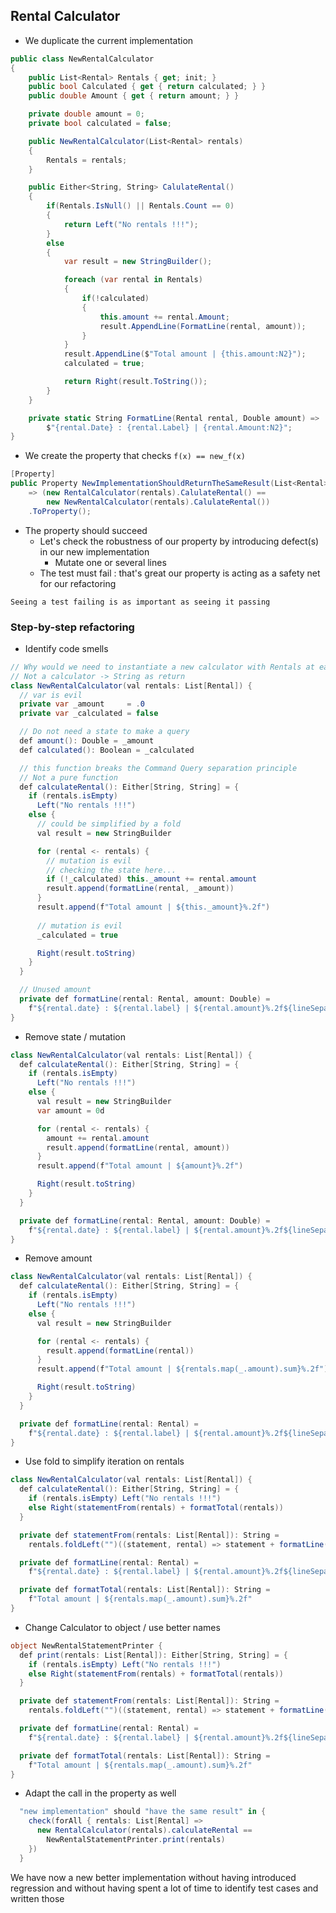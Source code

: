 ﻿
## Rental Calculator
* We duplicate the current implementation

```csharp
public class NewRentalCalculator
{
    public List<Rental> Rentals { get; init; }
    public bool Calculated { get { return calculated; } }
    public double Amount { get { return amount; } }

    private double amount = 0;
    private bool calculated = false;

    public NewRentalCalculator(List<Rental> rentals)
    {
        Rentals = rentals;
    }

    public Either<String, String> CalulateRental()
    {
        if(Rentals.IsNull() || Rentals.Count == 0)
        {
            return Left("No rentals !!!");
        }
        else
        {
            var result = new StringBuilder();

            foreach (var rental in Rentals)
            {
                if(!calculated)
                {
                    this.amount += rental.Amount;
                    result.AppendLine(FormatLine(rental, amount));
                }
            }
            result.AppendLine($"Total amount | {this.amount:N2}");
            calculated = true;

            return Right(result.ToString());
        }
    }

    private static String FormatLine(Rental rental, Double amount) =>
        $"{rental.Date} : {rental.Label} | {rental.Amount:N2}";
}
```

* We create the property that checks `f(x) == new_f(x)`

```csharp
[Property]
public Property NewImplementationShouldReturnTheSameResult(List<Rental> rentals)
    => (new RentalCalculator(rentals).CalulateRental() ==
        new NewRentalCalculator(rentals).CalulateRental())
    .ToProperty();
```

* The property should succeed
  * Let's check the robustness of our property by introducing defect(s) in our new implementation
    * Mutate one or several lines
  * The test must fail : that's great our property is acting as a safety net for our refactoring

`Seeing a test failing is as important as seeing it passing`

### Step-by-step refactoring
* Identify code smells

```csharp
// Why would we need to instantiate a new calculator with Rentals at each call ?'
// Not a calculator -> String as return
class NewRentalCalculator(val rentals: List[Rental]) {
  // var is evil
  private var _amount     = .0
  private var _calculated = false

  // Do not need a state to make a query
  def amount(): Double = _amount
  def calculated(): Boolean = _calculated

  // this function breaks the Command Query separation principle
  // Not a pure function
  def calculateRental(): Either[String, String] = {
    if (rentals.isEmpty)
      Left("No rentals !!!")
    else {
      // could be simplified by a fold
      val result = new StringBuilder

      for (rental <- rentals) {
        // mutation is evil
        // checking the state here...
        if (!_calculated) this._amount += rental.amount
        result.append(formatLine(rental, _amount))
      }
      result.append(f"Total amount | ${this._amount}%.2f")
      
      // mutation is evil
      _calculated = true

      Right(result.toString)
    }
  }

  // Unused amount
  private def formatLine(rental: Rental, amount: Double) =
    f"${rental.date} : ${rental.label} | ${rental.amount}%.2f${lineSeparator()}"
}
```

* Remove state / mutation
```csharp
class NewRentalCalculator(val rentals: List[Rental]) {
  def calculateRental(): Either[String, String] = {
    if (rentals.isEmpty)
      Left("No rentals !!!")
    else {
      val result = new StringBuilder
      var amount = 0d

      for (rental <- rentals) {
        amount += rental.amount
        result.append(formatLine(rental, amount))
      }
      result.append(f"Total amount | ${amount}%.2f")

      Right(result.toString)
    }
  }

  private def formatLine(rental: Rental, amount: Double) =
    f"${rental.date} : ${rental.label} | ${rental.amount}%.2f${lineSeparator()}"
}
```

* Remove amount

```csharp
class NewRentalCalculator(val rentals: List[Rental]) {
  def calculateRental(): Either[String, String] = {
    if (rentals.isEmpty)
      Left("No rentals !!!")
    else {
      val result = new StringBuilder

      for (rental <- rentals) {
        result.append(formatLine(rental))
      }
      result.append(f"Total amount | ${rentals.map(_.amount).sum}%.2f")

      Right(result.toString)
    }
  }

  private def formatLine(rental: Rental) =
    f"${rental.date} : ${rental.label} | ${rental.amount}%.2f${lineSeparator()}"
}
```

* Use fold to simplify iteration on rentals

```csharp
class NewRentalCalculator(val rentals: List[Rental]) {
  def calculateRental(): Either[String, String] = {
    if (rentals.isEmpty) Left("No rentals !!!")
    else Right(statementFrom(rentals) + formatTotal(rentals))
  }

  private def statementFrom(rentals: List[Rental]): String =
    rentals.foldLeft("")((statement, rental) => statement + formatLine(rental))

  private def formatLine(rental: Rental) =
    f"${rental.date} : ${rental.label} | ${rental.amount}%.2f${lineSeparator()}"

  private def formatTotal(rentals: List[Rental]): String =
    f"Total amount | ${rentals.map(_.amount).sum}%.2f"
}
```

* Change Calculator to object / use better names

```csharp
object NewRentalStatementPrinter {
  def print(rentals: List[Rental]): Either[String, String] = {
    if (rentals.isEmpty) Left("No rentals !!!")
    else Right(statementFrom(rentals) + formatTotal(rentals))
  }

  private def statementFrom(rentals: List[Rental]): String =
    rentals.foldLeft("")((statement, rental) => statement + formatLine(rental))

  private def formatLine(rental: Rental) =
    f"${rental.date} : ${rental.label} | ${rental.amount}%.2f${lineSeparator()}"

  private def formatTotal(rentals: List[Rental]): String =
    f"Total amount | ${rentals.map(_.amount).sum}%.2f"
}
```

* Adapt the call in the property as well

```csharp
  "new implementation" should "have the same result" in {
    check(forAll { rentals: List[Rental] =>
      new RentalCalculator(rentals).calculateRental ==
        NewRentalStatementPrinter.print(rentals)
    })
  }
```

We have now a new better implementation without having introduced regression and without having spent a lot of time to identify test cases and written those